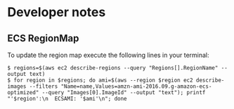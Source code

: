 # Developer notes

## ECS RegionMap
To update the region map execute the following lines in your terminal:

```
$ regions=$(aws ec2 describe-regions --query "Regions[].RegionName" --output text)
$ for region in $regions; do ami=$(aws --region $region ec2 describe-images --filters "Name=name,Values=amzn-ami-2016.09.g-amazon-ecs-optimized" --query "Images[0].ImageId" --output "text"); printf "'$region':\n  ECSAMI: '$ami'\n"; done
```
